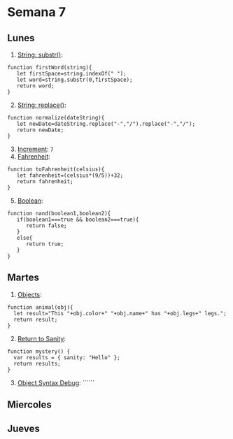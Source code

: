# Semana 7
## Lunes
1. [String: substr()](https://www.jshero.net/en/koans/stringsubstr.html): 
```
function firstWord(string){
   let firstSpace=string.indexOf(" ");
   let word=string.substr(0,firstSpace);
   return word;
}
```
2. [String: replace()](https://www.jshero.net/en/koans/replace.html): 
```
function normalize(dateString){
   let newDate=dateString.replace("-","/").replace("-","/");
   return newDate;
}
```
3. [Increment](https://www.jshero.net/en/koans/increment.html): ```7```
4. [Fahrenheit](https://www.jshero.net/en/koans/fahrenheit.html): 
```
function toFahrenheit(celsius){
   let fahrenheit=(celsius*(9/5))+32;
   return fahrenheit;
}
```
5. [Boolean](https://www.jshero.net/en/koans/bool.html): 
```
function nand(boolean1,boolean2){
   if(boolean1===true && boolean2===true){
      return false;
   }
   else{
      return true;
   }
}
```

## Martes
1. [Objects](https://www.codewars.com/kata/571f1eb77e8954a812000837/train/javascript): 
```
function animal(obj){
  let result="This "+obj.color+" "+obj.name+" has "+obj.legs+" legs.";
  return result;
}
```
2. [Return to Sanity](https://www.codewars.com/kata/514a7ac1a33775cbb500001e/train/javascript): 
```
function mystery() {
  var results = { sanity: "Hello" };
  return results;
}
```
3. [Object Syntax Debug](): ``````

## Miercoles

## Jueves
